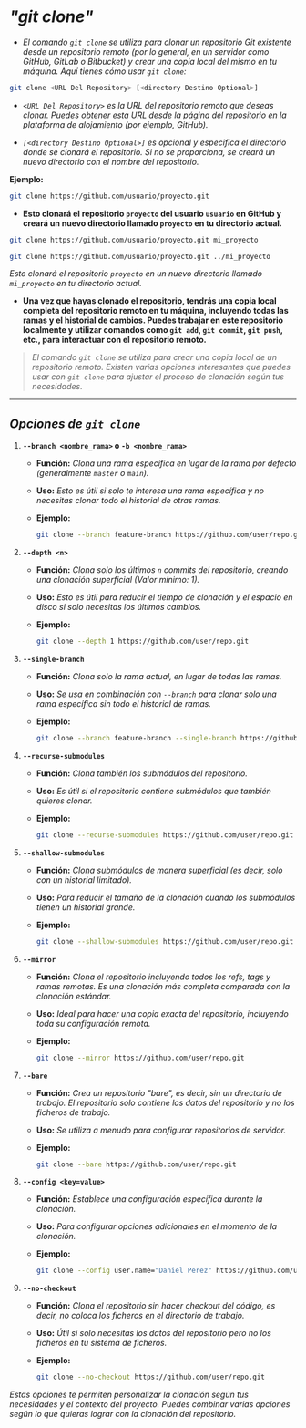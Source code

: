 <!-- Autor: Daniel Benjamin Perez Morales -->
<!-- GitHub: https://github.com/D4nitrix13 -->
<!-- GitLab: https://gitlab.com/D4nitrix13 -->
<!-- Correo electrónico: danielperezdev@proton.me -->

# ***"git clone"***

- *El comando `git clone` se utiliza para clonar un repositorio Git existente desde un repositorio remoto (por lo general, en un servidor como GitHub, GitLab o Bitbucket) y crear una copia local del mismo en tu máquina. Aquí tienes cómo usar `git clone`:*

```bash
git clone <URL Del Repository> [<directory Destino Optional>]
```

- *`<URL Del Repository>` es la URL del repositorio remoto que deseas clonar. Puedes obtener esta URL desde la página del repositorio en la plataforma de alojamiento (por ejemplo, GitHub).*

- *`[<directory Destino Optional>]` es opcional y especifica el directorio donde se clonará el repositorio. Si no se proporciona, se creará un nuevo directorio con el nombre del repositorio.*

**Ejemplo:**

```bash
git clone https://github.com/usuario/proyecto.git
```

- **Esto clonará el repositorio `proyecto` del usuario `usuario` en GitHub y creará un nuevo directorio llamado `proyecto` en tu directorio actual.**

```bash
git clone https://github.com/usuario/proyecto.git mi_proyecto
```

```bash
git clone https://github.com/usuario/proyecto.git ../mi_proyecto
```

*Esto clonará el repositorio `proyecto` en un nuevo directorio llamado `mi_proyecto` en tu directorio actual.*

- **Una vez que hayas clonado el repositorio, tendrás una copia local completa del repositorio remoto en tu máquina, incluyendo todas las ramas y el historial de cambios. Puedes trabajar en este repositorio localmente y utilizar comandos como `git add`, `git commit`, `git push`, etc., para interactuar con el repositorio remoto.**

> *El comando `git clone` se utiliza para crear una copia local de un repositorio remoto. Existen varias opciones interesantes que puedes usar con `git clone` para ajustar el proceso de clonación según tus necesidades.*

---

## ***Opciones de `git clone`***

1. **`--branch <nombre_rama>` o `-b <nombre_rama>`**
   - **Función:** *Clona una rama específica en lugar de la rama por defecto (generalmente `master` o `main`).*
   - **Uso:** *Esto es útil si solo te interesa una rama específica y no necesitas clonar todo el historial de otras ramas.*
   - **Ejemplo:**

     ```bash
     git clone --branch feature-branch https://github.com/user/repo.git
     ```

2. **`--depth <n>`**
   - **Función:** *Clona solo los últimos `n` commits del repositorio, creando una clonación superficial (Valor mínimo: 1).*
   - **Uso:** *Esto es útil para reducir el tiempo de clonación y el espacio en disco si solo necesitas los últimos cambios.*
   - **Ejemplo:**

     ```bash
     git clone --depth 1 https://github.com/user/repo.git
     ```

3. **`--single-branch`**
   - **Función:** *Clona solo la rama actual, en lugar de todas las ramas.*
   - **Uso:** *Se usa en combinación con `--branch` para clonar solo una rama específica sin todo el historial de ramas.*
   - **Ejemplo:**

     ```bash
     git clone --branch feature-branch --single-branch https://github.com/user/repo.git
     ```

4. **`--recurse-submodules`**
   - **Función:** *Clona también los submódulos del repositorio.*
   - **Uso:** *Es útil si el repositorio contiene submódulos que también quieres clonar.*
   - **Ejemplo:**

     ```bash
     git clone --recurse-submodules https://github.com/user/repo.git
     ```

5. **`--shallow-submodules`**
   - **Función:** *Clona submódulos de manera superficial (es decir, solo con un historial limitado).*
   - **Uso:** *Para reducir el tamaño de la clonación cuando los submódulos tienen un historial grande.*
   - **Ejemplo:**

     ```bash
     git clone --shallow-submodules https://github.com/user/repo.git
     ```

6. **`--mirror`**
   - **Función:** *Clona el repositorio incluyendo todos los refs, tags y ramas remotas. Es una clonación más completa comparada con la clonación estándar.*
   - **Uso:** *Ideal para hacer una copia exacta del repositorio, incluyendo toda su configuración remota.*
   - **Ejemplo:**

     ```bash
     git clone --mirror https://github.com/user/repo.git
     ```

7. **`--bare`**
   - **Función:** *Crea un repositorio "bare", es decir, sin un directorio de trabajo. El repositorio solo contiene los datos del repositorio y no los ficheros de trabajo.*
   - **Uso:** *Se utiliza a menudo para configurar repositorios de servidor.*
   - **Ejemplo:**

     ```bash
     git clone --bare https://github.com/user/repo.git
     ```

8. **`--config <key=value>`**
   - **Función:** *Establece una configuración específica durante la clonación.*
   - **Uso:** *Para configurar opciones adicionales en el momento de la clonación.*
   - **Ejemplo:**

     ```bash
     git clone --config user.name="Daniel Perez" https://github.com/user/repo.git
     ```

9. **`--no-checkout`**
   - **Función:** *Clona el repositorio sin hacer checkout del código, es decir, no coloca los ficheros en el directorio de trabajo.*
   - **Uso:** *Útil si solo necesitas los datos del repositorio pero no los ficheros en tu sistema de ficheros.*
   - **Ejemplo:**

     ```bash
     git clone --no-checkout https://github.com/user/repo.git
     ```

*Estas opciones te permiten personalizar la clonación según tus necesidades y el contexto del proyecto. Puedes combinar varias opciones según lo que quieras lograr con la clonación del repositorio.*

